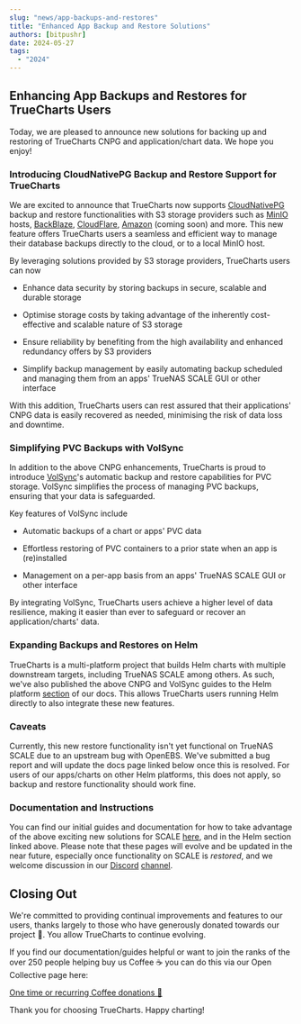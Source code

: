 ```yaml
---
slug: "news/app-backups-and-restores"
title: "Enhanced App Backup and Restore Solutions"
authors: [bitpushr]
date: 2024-05-27
tags:
  - "2024"
---
```


## Enhancing App Backups and Restores for TrueCharts Users

Today, we are pleased to announce new solutions for backing up and restoring of TrueCharts CNPG and application/chart data. We hope you enjoy!

### Introducing CloudNativePG Backup and Restore Support for TrueCharts

We are excited to announce that TrueCharts now supports [CloudNativePG](https://cloudnative-pg.io/) backup and restore functionalities with S3 storage providers such as [MinIO](https://min.io/) hosts, [BackBlaze](https://www.backblaze.com/docs/cloud-storage-s3-compatible-api), [CloudFlare](https://www.cloudflare.com/en-au/developer-platform/r2/), [Amazon](https://aws.amazon.com/s3/) (coming soon) and more. This new feature offers TrueCharts users a seamless and efficient way to manage their database backups directly to the cloud, or to a local MinIO host.

By leveraging solutions provided by S3 storage providers, TrueCharts users can now

- Enhance data security by storing backups in secure, scalable and durable storage

- Optimise storage costs by taking advantage of the inherently cost-effective and scalable nature of S3 storage

- Ensure reliability by benefiting from the high availability and enhanced redundancy offers by S3 providers

- Simplify backup management by easily automating backup scheduled and managing them from an apps' TrueNAS SCALE GUI or other interface

With this addition, TrueCharts users can rest assured that their applications' CNPG data is easily recovered as needed, minimising the risk of data loss and downtime.

### Simplifying PVC Backups with VolSync

In addition to the above CNPG enhancements, TrueCharts is proud to introduce [VolSync](https://github.com/backube/volsync)'s automatic backup and restore capabilities for PVC storage. VolSync simplifies the process of managing PVC backups, ensuring that your data is safeguarded.

Key features of VolSync include

- Automatic backups of a chart or apps' PVC data

- Effortless restoring of PVC containers to a prior state when an app is (re)installed

- Management on a per-app basis from an apps' TrueNAS SCALE GUI or other interface

By integrating VolSync, TrueCharts users achieve a higher level of data resilience, making it easier than ever to safeguard or recover an application/charts' data.

### Expanding Backups and Restores on Helm

TrueCharts is a multi-platform project that builds Helm charts with multiple downstream targets, including TrueNAS SCALE among others. As such, we've also published the above CNPG and VolSync guides to the Helm platform [section](/helm/) of our docs. This allows TrueCharts users running Helm directly to also integrate these new features.

### Caveats

Currently, this new restore functionality isn't yet functional on TrueNAS SCALE due to an upstream bug with OpenEBS. We've submitted a bug report and will update the docs page linked below once this is resolved. For users of our apps/charts on other Helm platforms, this does not apply, so backup and restore functionality should work fine.

### Documentation and Instructions

You can find our initial guides and documentation for how to take advantage of the above exciting new solutions for SCALE [here](/scale/guides/backup-restore), and in the Helm section linked above. Please note that these pages will evolve and be updated in the near future, especially once functionality on SCALE is *restored*, and we welcome discussion in our [Discord](https://discord.gg/tVsPTHWTtr) [channel](https://discord.com/channels/830763548678291466/1234481318499323956).

## Closing Out

We're committed to providing continual improvements and features to our users, thanks largely to those who have generously donated towards our project 💙. You allow TrueCharts to continue evolving.

If you find our documentation/guides helpful or want to join the ranks of the over 250 people helping buy us Coffee ☕ you can do this via our Open Collective page here:

[One time or recurring Coffee donations 🫶](https://opencollective.com/truecharts)

Thank you for choosing TrueCharts. Happy charting!

